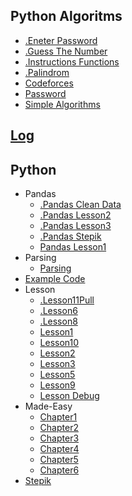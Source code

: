 
## Python Algoritms
  * [.Eneter Password](Python_algoritms/.eneter_password.ipynb)
  * [.Guess The Number](Python_algoritms/.guess_the_number.ipynb)
  * [.Instructions Functions](Python_algoritms/.instructions_functions.ipynb)
  * [.Palindrom](Python_algoritms/.palindrom.ipynb)
  * [Codeforces](Python_algoritms/codeforces.ipynb)
  * [Password](Python_algoritms/password.ipynb)
  * [Simple Algorithms](Python_algoritms/simple_algorithms.ipynb)

## [Log](/log.ipynb)

## Python
  * Pandas
    * [.Pandas Clean Data](python/Pandas/.pandas_clean_data.ipynb)
    * [.Pandas Lesson2](python/Pandas/.pandas_lesson2.ipynb)
    * [.Pandas Lesson3](python/Pandas/.pandas_lesson3.ipynb)
    * [.Pandas Stepik](python/Pandas/.pandas_stepik.ipynb)
    * [Pandas Lesson1](python/Pandas/pandas_lesson1.ipynb)
  * Parsing
    * [Parsing](python/Parsing/parsing.ipynb)
  * [Example Code](python/example_code.ipynb)
  * Lesson
    * [.Lesson11Pull](python/lesson/.lesson11pull.ipynb)
    * [.Lesson6](python/lesson/.lesson6.ipynb)
    * [.Lesson8](python/lesson/.lesson8.ipynb)
    * [Lesson1](python/lesson/lesson1.ipynb)
    * [Lesson10](python/lesson/lesson10.ipynb)
    * [Lesson2](python/lesson/lesson2.ipynb)
    * [Lesson3](python/lesson/lesson3.ipynb)
    * [Lesson5](python/lesson/lesson5.ipynb)
    * [Lesson9](python/lesson/lesson9.ipynb)
    * [Lesson Debug](python/lesson/lesson_debug.ipynb)
  * Made-Easy
    * [Chapter1](python/made-easy/chapter1.ipynb)
    * [Chapter2](python/made-easy/chapter2.ipynb)
    * [Chapter3](python/made-easy/chapter3.ipynb)
    * [Chapter4](python/made-easy/chapter4.ipynb)
    * [Chapter5](python/made-easy/chapter5.ipynb)
    * [Chapter6](python/made-easy/chapter6.ipynb)
  * [Stepik](python/stepik.ipynb)
